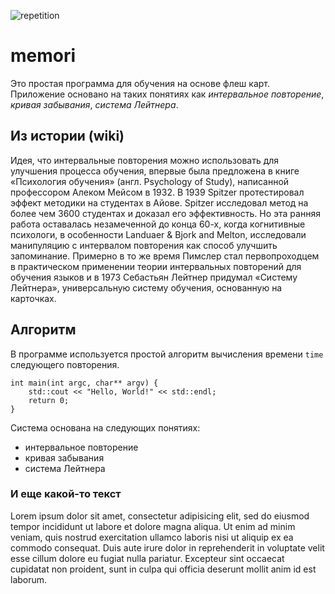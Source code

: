![repetition](https://upload.wikimedia.org/wikipedia/commons/8/82/Leitner_system_alternative.svg)

# memori

Это простая программа для обучения на основе флеш карт. Приложение основано
на таких понятиях как *интервальное повторение*, *кривая забывания*, *система Лейтнера*.

## Из истории (wiki)
Идея, что интервальные повторения можно использовать для улучшения процесса обучения, впервые была предложена в книге «Психология обучения» (англ. Psychology of Study), написанной профессором Алеком Мейсом в 1932. В 1939 Spitzer протестировал эффект методики на студентах в Айове. Spitzer исследовал метод на более чем 3600 студентах и доказал его эффективность. Но эта ранняя работа оставалась незамеченной до конца 60-х, когда когнитивные психологи, в особенности Landuaer & Bjork and Melton, исследовали манипуляцию с интервалом повторения как способ улучшить запоминание. Примерно в то же время Пимслер стал первопроходцем в практическом применении теории интервальных повторений для обучения языков и в 1973 Себастьян Лейтнер придумал «Систему Лейтнера», универсальную систему обучения, основанную на карточках.

## Алгоритм

В программе используется простой алгоритм вычисления времени `time` следующего повторения.

    int main(int argc, char** argv) {
        std::cout << "Hello, World!" << std::endl;
        return 0;
    }

Система основана на следующих понятиях:

  - интервальное повторение
  - кривая забывания
  - система Лейтнера

### И еще какой-то текст
Lorem ipsum dolor sit amet, consectetur adipisicing elit, sed do eiusmod
tempor incididunt ut labore et dolore magna aliqua. Ut enim ad minim veniam,
quis nostrud exercitation ullamco laboris nisi ut aliquip ex ea commodo
consequat. Duis aute irure dolor in reprehenderit in voluptate velit esse
cillum dolore eu fugiat nulla pariatur. Excepteur sint occaecat cupidatat non
proident, sunt in culpa qui officia deserunt mollit anim id est laborum.

